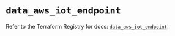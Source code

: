 # `data_aws_iot_endpoint`

Refer to the Terraform Registry for docs: [`data_aws_iot_endpoint`](https://registry.terraform.io/providers/hashicorp/aws/4.67.0/docs/data-sources/iot_endpoint).
